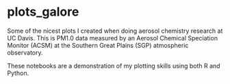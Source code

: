 # plots_galore
Some of the nicest plots I created when doing aerosol chemistry research at UC Davis. 
This is PM1.0 data measured by an Aerosol Chemical Speciation Monitor (ACSM) at the Southern Great Plains (SGP) atmospheric observatory. 

These notebooks are a demonstration of my plotting skills using both R and Python.  

